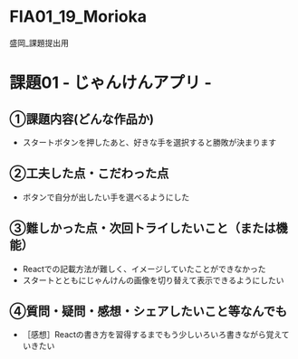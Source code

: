 # FIA01_19_Morioka
盛岡_課題提出用

# 課題01 - じゃんけんアプリ - 

## ①課題内容(どんな作品か)
- スタートボタンを押したあと、好きな手を選択すると勝敗が決まります

## ②工夫した点・こだわった点
- ボタンで自分が出したい手を選べるようにした

## ③難しかった点・次回トライしたいこと（または機能）
- Reactでの記載方法が難しく、イメージしていたことができなかった
- スタートとともにじゃんけんの画像を切り替えて表示できるようにしたい

## ④質問・疑問・感想・シェアしたいこと等なんでも
- ［感想］Reactの書き方を習得するまでもう少しいろいろ書きながら覚えていきたい
